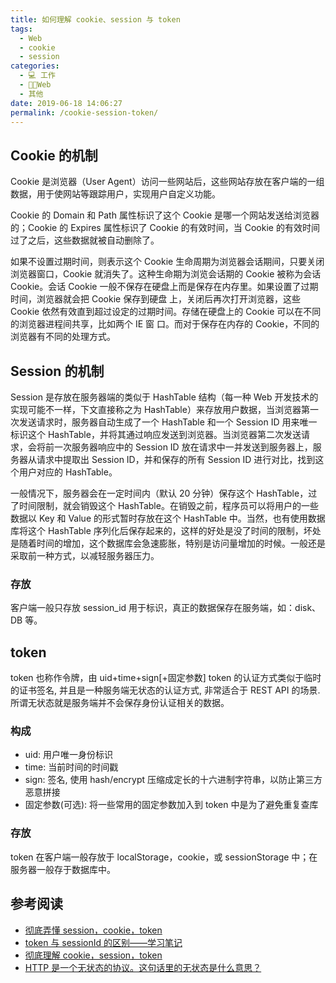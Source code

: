 ```yaml
---
title: 如何理解 cookie、session 与 token
tags: 
  - Web
  - cookie
  - session
categories: 
  - 💻 工作
  - 👨‍💻Web
  - 其他
date: 2019-06-18 14:06:27
permalink: /cookie-session-token/
---
```

## Cookie 的机制

Cookie 是浏览器（User Agent）访问一些网站后，这些网站存放在客户端的一组数据，用于使网站等跟踪用户，实现用户自定义功能。

Cookie 的 Domain 和 Path 属性标识了这个 Cookie 是哪一个网站发送给浏览器的；Cookie 的 Expires 属性标识了 Cookie 的有效时间，当 Cookie 的有效时间过了之后，这些数据就被自动删除了。

如果不设置过期时间，则表示这个 Cookie 生命周期为浏览器会话期间，只要关闭浏览器窗口，Cookie 就消失了。这种生命期为浏览会话期的 Cookie 被称为会话 Cookie。会话 Cookie 一般不保存在硬盘上而是保存在内存里。如果设置了过期时间，浏览器就会把 Cookie 保存到硬盘 上，关闭后再次打开浏览器，这些 Cookie 依然有效直到超过设定的过期时间。存储在硬盘上的 Cookie 可以在不同的浏览器进程间共享，比如两个 IE 窗 口。而对于保存在内存的 Cookie，不同的浏览器有不同的处理方式。

## Session 的机制

Session 是存放在服务器端的类似于 HashTable 结构（每一种 Web 开发技术的实现可能不一样，下文直接称之为 HashTable）来存放用户数据，当浏览器第一次发送请求时，服务器自动生成了一个 HashTable 和一个 Session ID 用来唯一标识这个 HashTable，并将其通过响应发送到浏览器。当浏览器第二次发送请求，会将前一次服务器响应中的 Session ID 放在请求中一并发送到服务器上，服务器从请求中提取出 Session ID，并和保存的所有 Session ID 进行对比，找到这个用户对应的 HashTable。

一般情况下，服务器会在一定时间内（默认 20 分钟）保存这个 HashTable，过了时间限制，就会销毁这个 HashTable。在销毁之前，程序员可以将用户的一些数据以 Key 和 Value 的形式暂时存放在这个 HashTable 中。当然，也有使用数据库将这个 HashTable 序列化后保存起来的，这样的好处是没了时间的限制，坏处是随着时间的增加，这个数据库会急速膨胀，特别是访问量增加的时候。一般还是采取前一种方式，以减轻服务器压力。
### 存放
客户端一般只存放 session_id 用于标识，真正的数据保存在服务端，如：disk、DB 等。

## token
token 也称作令牌，由 uid+time+sign[+固定参数]
token 的认证方式类似于临时的证书签名, 并且是一种服务端无状态的认证方式, 非常适合于 REST API 的场景. 所谓无状态就是服务端并不会保存身份认证相关的数据。

### 构成
- uid: 用户唯一身份标识
- time: 当前时间的时间戳
- sign: 签名, 使用 hash/encrypt 压缩成定长的十六进制字符串，以防止第三方恶意拼接
- 固定参数(可选): 将一些常用的固定参数加入到 token 中是为了避免重复查库

### 存放
token 在客户端一般存放于 localStorage，cookie，或 sessionStorage 中；在服务器一般存于数据库中。

## 参考阅读
- [彻底弄懂 session，cookie，token](https://segmentfault.com/a/1190000017831088)
- [token 与 sessionId 的区别——学习笔记](https://segmentfault.com/a/1190000015881055)
- [彻底理解 cookie，session，token](https://www.liangzl.com/get-article-detail-16019.html)
- [HTTP 是一个无状态的协议。这句话里的无状态是什么意思？](https://www.zhihu.com/question/23202402)
